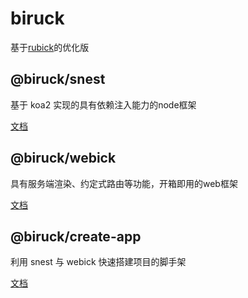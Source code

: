 # biruck
基于[rubick](https://github.com/LjKBurN/rubick)的优化版

## @biruck/snest

基于 koa2 实现的具有依赖注入能力的node框架

[文档](https://github.com/LjKBurN/biruck/tree/main/packages/snest)


## @biruck/webick

具有服务端渲染、约定式路由等功能，开箱即用的web框架

[文档](https://github.com/LjKBurN/biruck/tree/main/packages/webick)

## @biruck/create-app

利用 snest 与 webick 快速搭建项目的脚手架

[文档](https://github.com/LjKBurN/biruck/tree/main/packages/create-app)